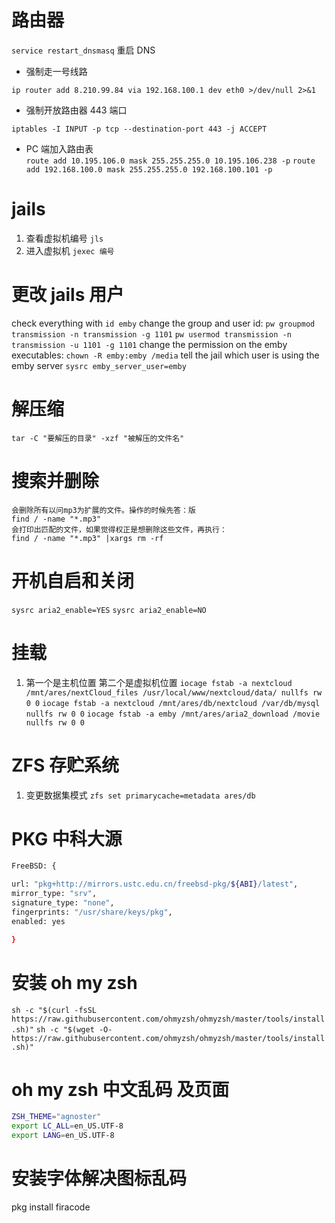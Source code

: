 # 路由器

`service restart_dnsmasq` 重启 DNS

- 强制走一号线路

`ip router add 8.210.99.84 via 192.168.100.1 dev eth0 >/dev/null 2>&1`

- 强制开放路由器 443 端口

`iptables -I INPUT -p tcp --destination-port 443 -j ACCEPT`

- PC 端加入路由表\
  `route add 10.195.106.0 mask 255.255.255.0 10.195.106.238 -p` `route add 192.168.100.0 mask 255.255.255.0 192.168.100.101 -p`

# jails

1. 查看虚拟机编号 `jls`
2. 进入虚拟机 `jexec 编号`

# 更改 jails 用户

check everything with `id emby` change the group and user id: `pw groupmod transmission -n transmission -g 1101` `pw usermod transmission -n transmission -u 1101 -g 1101` change the permission on the emby executables: `chown -R emby:emby /media` tell the jail which user is using the emby server `sysrc emby_server_user=emby`

# 解压缩

`tar -C "要解压的目录" -xzf "被解压的文件名"`

# 搜索并删除

```
会删除所有以问mp3为扩展的文件。操作的时候先答：版
find / -name "*.mp3"
会打印出匹配的文件，如果觉得权正是想删除这些文件，再执行：
find / -name "*.mp3" |xargs rm -rf
```

# 开机自启和关闭

`sysrc aria2_enable=YES` `sysrc aria2_enable=NO`

# 挂载

1. 第一个是主机位置 第二个是虚拟机位置 `iocage fstab -a nextcloud /mnt/ares/nextCloud_files /usr/local/www/nextcloud/data/ nullfs rw 0 0` `iocage fstab -a nextcloud /mnt/ares/db/nextcloud /var/db/mysql nullfs rw 0 0` `iocage fstab -a emby /mnt/ares/aria2_download /movie nullfs rw 0 0`

# ZFS 存贮系统

1. 变更数据集模式 `zfs set primarycache=metadata ares/db`

# PKG 中科大源

```sh
FreeBSD: {

url: "pkg+http://mirrors.ustc.edu.cn/freebsd-pkg/${ABI}/latest",
mirror_type: "srv",
signature_type: "none",
fingerprints: "/usr/share/keys/pkg",
enabled: yes

}
```

# 安装 oh my zsh

`sh -c "$(curl -fsSL https://raw.githubusercontent.com/ohmyzsh/ohmyzsh/master/tools/install.sh)"` `sh -c "$(wget -O- https://raw.githubusercontent.com/ohmyzsh/ohmyzsh/master/tools/install.sh)"`

# oh my zsh 中文乱码 及页面

```sh
ZSH_THEME="agnoster"
export LC_ALL=en_US.UTF-8
export LANG=en_US.UTF-8
```

# 安装字体解决图标乱码

pkg install firacode
